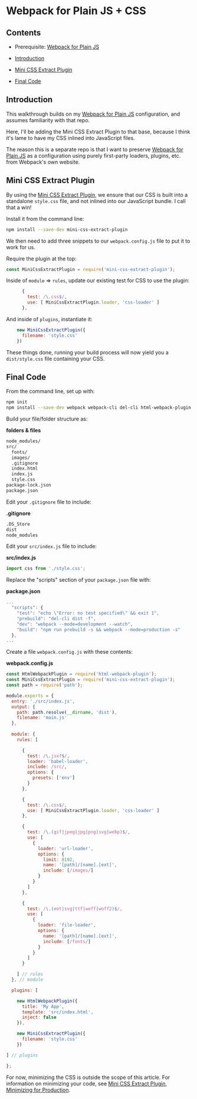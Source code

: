 # Webpack for Plain JS + CSS

## Contents

  - Prerequisite: [Webpack for Plain JS](https://github.com/mjcampagna/webpack-for-plain-js)

  - [Introduction](#introduction)
  - [Mini CSS Extract Plugin](#mini-css-extract-plugin)
  - [Final Code](#final-code)

## Introduction

This walkthrough builds on my [Webpack for Plain JS](https://github.com/mjcampagna/webpack-for-plain-js) configuration, and assumes familiarity with that repo.

Here, I'll be adding the Mini CSS Extract Plugin to that base, because I think it's lame to have my CSS inlined into JavaScript files.

The reason this is a separate repo is that I want to preserve [Webpack for Plain JS](https://github.com/mjcampagna/webpack-for-plain-js) as a configuration using purely first-party loaders, plugins, etc. from Webpack's own website.

## Mini CSS Extract Plugin

By using the [Mini CSS Extract Plugin](https://github.com/webpack-contrib/mini-css-extract-plugin), we ensure that our CSS is built into a standalone `style.css` file, and not inlined into our JavaScript bundle. I call that a win!

Install it from the command line:

```sh
npm install --save-dev mini-css-extract-plugin
```

We then need to add three snippets to our `webpack.config.js` file to put it to work for us.

Require the plugin at the top:

```js
const MiniCssExtractPlugin = require('mini-css-extract-plugin');
```

Inside of `module` => `rules`, update our existing test for CSS to use the plugin:

```js
      {
        test: /\.css$/,
        use: [ MiniCssExtractPlugin.loader, 'css-loader' ]
      },
```

And inside of `plugins`, instantiate it:

```js
    new MiniCssExtractPlugin({
      filename: 'style.css'
    })
```

These things done, running your build process will now yield you a `dist/style.css` file containing your CSS.

## Final Code

From the command line, set up with:

```sh
npm init
npm install --save-dev webpack webpack-cli del-cli html-webpack-plugin babel-core babel-loader babel-preset-env style-loader css-loader file-loader url-loader mini-css-extract-plugin
```

Build your file/folder structure as:

**folders & files**  
```sh
node_modules/
src/
  fonts/
  images/
  .gitignore
  index.html
  index.js
  style.css
package-lock.json
package.json
```

Edit your `.gitignore` file to include: 

**.gitignore**  
```sh
.DS_Store
dist
node_modules
```

Edit your `src/index.js` file to include: 

**src/index.js**  
```js
import css from './style.css';
```

Replace the "scripts" section of your `package.json` file with:

**package.json**
```js
...
  "scripts": {
    "test": "echo \"Error: no test specified\" && exit 1",
    "prebuild": "del-cli dist -f",
    "dev": "webpack --mode=development --watch",
    "build": "npm run prebuild -s && webpack --mode=production -s"
  },
...
```

Create a file `webpack.config.js` with these contents:

**webpack.config.js**  
```js
const HtmlWebpackPlugin = require('html-webpack-plugin');
const MiniCssExtractPlugin = require('mini-css-extract-plugin');
const path = require('path');

module.exports = {
  entry: './src/index.js',
  output: {
    path: path.resolve(__dirname, 'dist'),
    filename: 'main.js'
  },
  
  module: {
    rules: [

      { 
        test: /\.jsx?$/, 
        loader: 'babel-loader',
        include: /src/,
        options: {
          presets: ['env']
        }
      },

      {
        test: /\.css$/,
        use: [ MiniCssExtractPlugin.loader, 'css-loader' ]
      },

      {
        test: /\.(gif|jpeg|jpg|png|svg|webp)$/,
        use: [
          {
            loader: 'url-loader',
            options: {
              limit: 8192,
              name: '[path]/[name].[ext]',
              include: [/images/]
            }
          }
        ]
      },

      {
        test: /\.(eot|svg|ttf|woff|woff2)$/,
        use: [
          {
            loader: 'file-loader',
            options: {
              name: '[path]/[name].[ext]',
              include: [/fonts/]
            }
          }
        ]
      }

    ] // rules
  }, // module

  plugins: [

    new HtmlWebpackPlugin({
      title: 'My App',
      template: 'src/index.html',
      inject: false
    }),

    new MiniCssExtractPlugin({
      filename: 'style.css'
    })

] // plugins

};
```

For now, minimizing the CSS is outside the scope of this article. For information on minimizing your code, see [Mini CSS Extract Plugin, Minimizing for Production](https://github.com/webpack-contrib/mini-css-extract-plugin#minimizing-for-production).
